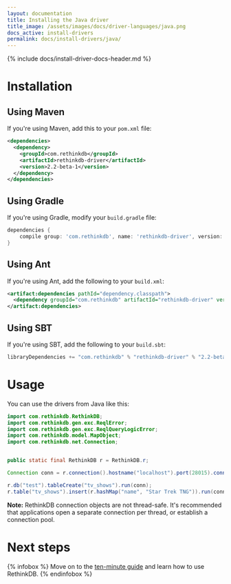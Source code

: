 ```yaml
---
layout: documentation
title: Installing the Java driver
title_image: /assets/images/docs/driver-languages/java.png
docs_active: install-drivers
permalink: docs/install-drivers/java/
---
```

{% include docs/install-driver-docs-header.md %}

# Installation #

## Using Maven ##

If you're using Maven, add this to your `pom.xml` file:

```xml
<dependencies>
  <dependency>
    <groupId>com.rethinkdb</groupId>
    <artifactId>rethinkdb-driver</artifactId>
    <version>2.2-beta-1</version>
  </dependency>
</dependencies>
```

## Using Gradle ##

If you're using Gradle, modify your `build.gradle` file:

```groovy
dependencies {
    compile group: 'com.rethinkdb', name: 'rethinkdb-driver', version: '2.2-beta-1'
}
```

## Using Ant ##

If you're using Ant, add the following to your `build.xml`:

```xml
<artifact:dependencies pathId="dependency.classpath">
  <dependency groupId="com.rethinkdb" artifactId="rethinkdb-driver" version="2.2-beta-1" />
</artifact:dependencies>
```

## Using SBT ##

If you're using SBT, add the following to your `build.sbt`:

```scala
libraryDependencies += "com.rethinkdb" % "rethinkdb-driver" % "2.2-beta-1"
```

# Usage #

You can use the drivers from Java like this:

```java
import com.rethinkdb.RethinkDB;
import com.rethinkdb.gen.exc.ReqlError;
import com.rethinkdb.gen.exc.ReqlQueryLogicError;
import com.rethinkdb.model.MapObject;
import com.rethinkdb.net.Connection;


public static final RethinkDB r = RethinkDB.r;

Connection conn = r.connection().hostname("localhost").port(28015).connect();

r.db("test").tableCreate("tv_shows").run(conn);
r.table("tv_shows").insert(r.hashMap("name", "Star Trek TNG")).run(conn);
```

__Note:__ RethinkDB connection objects are not thread-safe. It's recommended that applications open a separate connection per thread, or establish a connection pool.

# Next steps #

{% infobox %}
Move on to the [ten-minute guide](/docs/guide/java/) and learn how to use RethinkDB.
{% endinfobox %}
